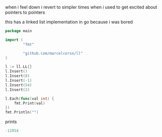 when i feel down i revert to simpler times when i used to get excited about pointers to pointers

this has a linked list implementation in go because i was bored


```go
package main

import (
        "fmt"

        "github.com/marcelcorso/ll"
)

l := ll.LL{}
l.Insert()
l.Insert(8)
l.Insert(-1)
l.Insert(54)
l.Insert(2)

l.Each(func(val int) {
	fmt.Print(val)
})
fmt.Println("")

```

prints

```go
-12854
```
